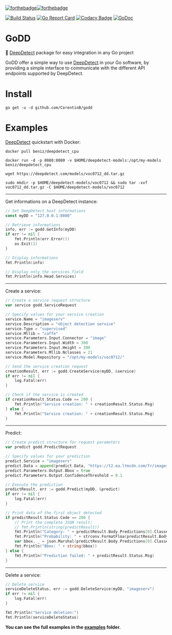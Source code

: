 [![forthebadge](https://forthebadge.com/images/badges/built-with-love.svg)](https://forthebadge.com)[![forthebadge](https://forthebadge.com/images/badges/made-with-go.svg)](https://forthebadge.com)

[![Build Status](https://travis-ci.com/CorentinB/godd.svg?token=RUPYCGKsp5yMHL2ydcwd&branch=master)](https://travis-ci.com/CorentinB/godd) [![Go Report Card](https://goreportcard.com/badge/github.com/CorentinB/godd)](https://goreportcard.com/report/github.com/CorentinB/godd) [![Codacy Badge](https://api.codacy.com/project/badge/Grade/0d3f90ca8f7146248520913e89e37c9e)](https://www.codacy.com/app/CorentinB/godd?utm_source=github.com&amp;utm_medium=referral&amp;utm_content=CorentinB/godd&amp;utm_campaign=Badge_Grade) [![GoDoc](https://godoc.org/github.com/CorentinB/godd?status.svg)](https://godoc.org/github.com/CorentinB/godd)

# GoDD
🧠 [DeepDetect](https://github.com/jolibrain/deepdetect) package for easy integration in any Go project

GoDD offer a simple way to use [DeepDetect](https://github.com/jolibrain/deepdetect) in your Go software, by providing a simple interface to communicate with the different API endpoints supported by DeepDetect.

# Install

`go get -u -d github.com/CorentinB/godd`

# Examples

[DeepDetect](https://github.com/jolibrain/deepdetect) quickstart with Docker:

`docker pull beniz/deepdetect_cpu`

`docker run -d -p 8080:8080 -v $HOME/deepdetect-models:/opt/my-models beniz/deepdetect_cpu`

`wget https://deepdetect.com/models/voc0712_dd.tar.gz`

`sudo mkdir -p $HOME/deepdetect-models/voc0712 && sudo tar -xvf voc0712_dd.tar.gz -C $HOME/deepdetect-models/voc0712`

---

Get informations on a DeepDetect instance:

```go
// Set DeepDetect host informations
const myDD = "127.0.0.1:8080"

// Retrieve informations
info, err := godd.GetInfo(myDD)
if err != nil {
	fmt.Println(err.Error())
	os.Exit(1)
}

// Display informations
fmt.Println(info)

// Display only the services field
fmt.Println(info.Head.Services)
```

---

Create a service:

```go
// Create a service request structure
var service godd.ServiceRequest

// Specify values for your service creation
service.Name = "imageserv"
service.Description = "object detection service"
service.Type = "supervised"
service.Mllib = "caffe"
service.Parameters.Input.Connector = "image"
service.Parameters.Input.Width = 300
service.Parameters.Input.Height = 300
service.Parameters.Mllib.Nclasses = 21
service.Model.Repository = "/opt/my-models/voc0712/"

// Send the service creation request
creationResult, err := godd.CreateService(myDD, &service)
if err != nil {
	log.Fatal(err)
}

// Check if the service is created
if creationResult.Status.Code == 200 {
	fmt.Println("Service creation: " + creationResult.Status.Msg)
} else {
	fmt.Println("Service creation: " + creationResult.Status.Msg)
}
```

---

Predict:

```go
// Create predict structure for request parameters
var predict godd.PredictRequest

// Specify values for your prediction
predict.Service = "imageserv"
predict.Data = append(predict.Data, "https://t2.ea.ltmcdn.com/fr/images/9/0/0/les_bienfaits_d_avoir_un_chien_1009_600.jpg")
predict.Parameters.Output.Bbox = true
predict.Parameters.Output.ConfidenceThreshold = 0.1

// Execute the prediction
predictResult, err := godd.Predict(myDD, &predict)
if err != nil {
	log.Fatal(err)
}

// Print data of the first object detected
if predictResult.Status.Code == 200 {
	// Print the complete JSON result:
	// fmt.Println(string(predictResult))
	fmt.Println("Category: " + predictResult.Body.Predictions[0].Classes[0.Cat)
	fmt.Println("Probability: " + strconv.FormatFloa(predictResult.Body.Predictions[0].Classes[0].Prob, 'f', 6, 64))
	var bbox, _ = json.Marshal(predictResult.Body.Predictions[0].Classes[0.Bbox)
	fmt.Println("Bbox: " + string(bbox))
} else {
	fmt.Println("Prediction failed: " + predictResult.Status.Msg)
}
```

---

Delete a service:

```go
// Delete service
serviceDeleteStatus, err := godd.DeleteService(myDD, "imageserv")
if err != nil {
	log.Fatal(err)
}

fmt.Println("Service deletion:")
fmt.Println(serviceDeleteStatus)
```

**You can see the full examples in the [examples](https://github.com/CorentinB/godd/tree/master/examples) folder.**
